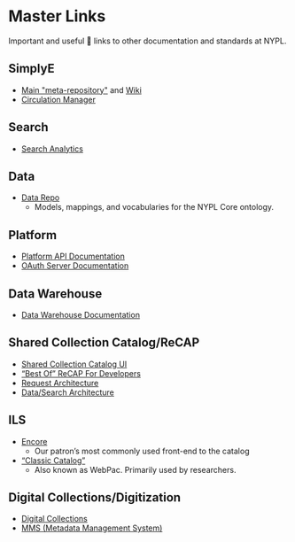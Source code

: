 # Master Links

Important and useful :link: links to other documentation and standards at NYPL.

## SimplyE

* [Main "meta-repository"](https://github.com/NYPL-Simplified/Simplified) and [Wiki](https://github.com/NYPL-Simplified/Simplified/wiki)
* [Circulation Manager](https://circulation.librarysimplified.org)

## Search

* [Search Analytics](https://github.com/NYPL/search-analytics)

## Data

* [Data Repo](https://github.com/NYPL/nypl-core)
  * Models, mappings, and vocabularies for the NYPL Core ontology.

## Platform

* [Platform API Documentation](https://docs.google.com/document/d/1p3q9OT9latXqON20WDh4CNPxIShUunfGgqT163r-Caw/edit?usp=sharing)
* [OAuth Server Documentation](https://confluence.nypl.org/display/WT/ISSO)

## Data Warehouse

* [Data Warehouse Documentation](https://github.com/NYPL/data-warehouse)

## Shared Collection Catalog/ReCAP

* [Shared Collection Catalog UI](https://www.nypl.org/research/collections/shared-collection-catalog/)
* [“Best Of” ReCAP For Developers](https://docs.google.com/document/d/1-bZsN4sRay2Vnnov-4t_D56kBnIFbyQWr8U0ZGXdUso)
* [Request Architecture](https://docs.google.com/presentation/d/1Tmb53yOUett1TLclwkUWa-14EOG9dujAyMdLzXOdOVc)
* [Data/Search Architecture](https://docs.google.com/presentation/d/1kPUhT-JPOuniXndKWc_JEp2EY5rOPuH5ebSqYCe_438)

## ILS

* [Encore](https://browse.nypl.org)
  * Our patron’s most commonly used front-end to the catalog
* [“Classic Catalog”](https://catalog.nypl.org/)
  * Also known as WebPac. Primarily used by researchers.

## Digital Collections/Digitization

* [Digital Collections](https://digitalcollections.nypl.org/)
* [MMS (Metadata Management System)](http://metadata.nypl.org/users/sign_in) 
